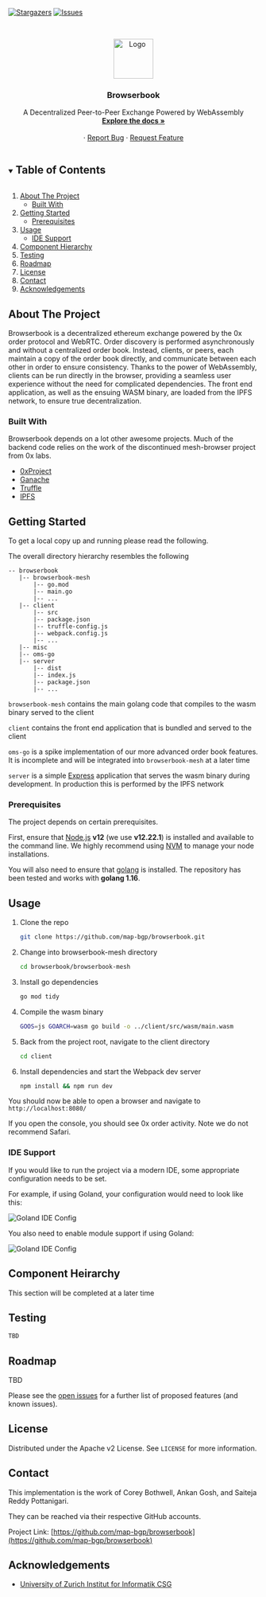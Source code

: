 <!-- PROJECT SHIELDS -->
<!--
*** I'm using markdown "reference style" links for readability.
*** Reference links are enclosed in brackets [ ] instead of parentheses ( ).
*** See the bottom of this document for the declaration of the reference variables
*** for contributors-url, forks-url, etc. This is an optional, concise syntax you may use.
*** https://www.markdownguide.org/basic-syntax/#reference-style-links
-->

[![Stargazers][stars-shield]][stars-url]
[![Issues][issues-shield]][issues-url]

<!-- PROJECT LOGO -->
<br />
<p align="center">

  <a href="https://github.com/map-bgp/browserbook">
    <img src="misc/browserbook-logo.png" alt="Logo" width="80" height="80">
  </a>

  <h3 align="center">Browserbook</h3>

  <p align="center">
      A Decentralized Peer-to-Peer Exchange Powered by WebAssembly
      <br />
      <a href="https://github.com/map-bgp/browserbook"><strong>Explore the docs »</strong></a>
      <br />
      <br />
      ·
      <a href="https://github.com/map-bgp/browserbook/issues">Report Bug</a>
      ·
      <a href="https://github.com/map-bgp/browserbook/issues">Request Feature</a>
  </p>

</p>


<!-- TABLE OF CONTENTS -->
<details open="open">
  <summary><h2 style="display: inline-block">Table of Contents</h2></summary>
  <ol>
    <li>
      <a href="#about-the-project">About The Project</a>
      <ul>
        <li><a href="#built-with">Built With</a></li>
      </ul>
    </li>
    <li>
      <a href="#getting-started">Getting Started</a>
      <ul>
        <li><a href="#prerequisites">Prerequisites</a></li>
      </ul>
    </li>
    <li>
      <a href="#usage">Usage</a>
      <ul>
        <li><a href="#ide-support">IDE Support</a></li>
      </ul>
    </li>
    <li><a href="#component-hierarchy">Component Hierarchy</a></li>
    <li><a href="#testing">Testing</a></li>
    <li><a href="#roadmap">Roadmap</a></li>
    <li><a href="#license">License</a></li>
    <li><a href="#contact">Contact</a></li>
    <li><a href="#acknowledgements">Acknowledgements</a></li>
  </ol>
</details>


## About The Project

Browserbook is a decentralized ethereum exchange powered by the 0x order protocol and WebRTC. Order discovery is
performed asynchronously and without a centralized order book. Instead, clients, or peers, each maintain a copy of the
order book directly, and communicate between each other in order to ensure consistency.
Thanks to the power of WebAssembly, clients can be run directly in the browser, providing a seamless user experience
without the need for complicated dependencies. The front end application, as well as the ensuing WASM binary,
are loaded from the IPFS network, to ensure true decentralization.

### Built With

Browserbook depends on a lot other awesome projects. Much of the backend code relies on the work of the discontinued
mesh-browser project from 0x labs.

* [0xProject](https://github.com/0xProject)
* [Ganache](https://github.com/trufflesuite/ganache)
* [Truffle](https://github.com/trufflesuite/truffle)
* [IPFS](https://github.com/ipfs)

## Getting Started

To get a local copy up and running please read the following.

The overall directory hierarchy resembles the following

```
-- browserbook
   |-- browserbook-mesh
       |-- go.mod
       |-- main.go
       |-- ...
   |-- client
       |-- src
       |-- package.json
       |-- truffle-config.js
       |-- webpack.config.js
       |-- ...
   |-- misc
   |-- oms-go
   |-- server
       |-- dist
       |-- index.js
       |-- package.json
       |-- ...
```

`browserbook-mesh` contains the main golang code that compiles to the wasm binary served to the client

`client` contains the front end application that is bundled and served to the client

`oms-go` is a spike implementation of our more advanced order book features. It is incomplete and will be integrated into `browserbook-mesh` at a later time

`server` is a simple [Express](https://github.com/expressjs/express) application that serves the wasm binary during development. In production this is performed by the IPFS network

### Prerequisites

The project depends on certain prerequisites.

First, ensure that [Node.js](https://github.com/nodejs/node) __v12__ (we use __v12.22.1__) is installed and available to the command line.
We highly recommend using [NVM](https://github.com/nvm-sh/nvm) to manage your node installations.

You will also need to ensure that [golang](https://github.com/golang/go) is installed. The repository has been tested and works with __golang 1.16__.

## Usage
1. Clone the repo

   ```sh
   git clone https://github.com/map-bgp/browserbook.git
   ```

2. Change into browserbook-mesh directory

   ```sh
   cd browserbook/browserbook-mesh
   ```

3. Install go dependencies

   ```sh
   go mod tidy
   ```

4. Compile the wasm binary
   ```sh
   GOOS=js GOARCH=wasm go build -o ../client/src/wasm/main.wasm
   ```

5. Back from the project root, navigate to the client directory

   ```sh
   cd client
   ```

6. Install dependencies and start the Webpack dev server

   ```sh
   npm install && npm run dev
   ```

You should now be able to open a browser and navigate to `http://localhost:8080/`

If you open the console, you should see 0x order activity. Note we do not recommend Safari.

### IDE Support

If you would like to run the project via a modern IDE, some appropriate configuration needs to be set.

For example, if using Goland, your configuration would need to look like this:

<img src="misc/goland-config.png" alt="Goland IDE Config">

You also need to enable module support if using Goland:

<img src="misc/goland-modules.png" alt="Goland IDE Config">

## Component Heirarchy

This section will be completed at a later time

## Testing

```sh
TBD
```

## Roadmap

TBD

Please see the [open issues](https://github.com/map-bgp/browserbook/issues) for a further list of proposed features (and known issues).

## License

Distributed under the Apache v2 License. See `LICENSE` for more information.

## Contact

This implementation is the work of Corey Bothwell, Ankan Gosh, and Saiteja Reddy Pottanigari.

They can be reached via their respective GitHub accounts.

Project Link: [https://github.com/map-bgp/browserbook](https://github.com/map-bgp/browserbook)

## Acknowledgements

* [University of Zurich Institut for Informatik CSG](https://www.csg.uzh.ch/csg/en/)

<!-- MARKDOWN LINKS & IMAGES -->
<!-- https://www.markdownguide.org/basic-syntax/#reference-style-links -->

[stars-shield]: https://img.shields.io/github/stars/map-bgp/browserbook.svg?style=plastic

[stars-url]: https://github.com/map-bgp/browserbook/stargazers

[issues-shield]: https://img.shields.io/github/issues/map-bgp/browserbook.svg?style=plastic

[issues-url]: https://github.com/map-bgp/browserbook/issues

[license-shield]: https://img.shields.io/github/license/map-bgp/browserbook.svg?style=plastic

[license-url]: https://github.com/map-bgp/browserbook/blob/master/LICENSE.txt
